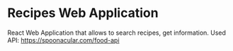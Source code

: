 # Recipes Web Application

React Web Application that allows to search recipes, get information. Used API: https://spoonacular.com/food-api
